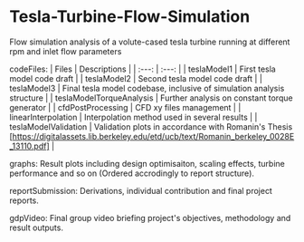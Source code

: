 # Tesla-Turbine-Flow-Simulation
Flow simulation analysis of a volute-cased tesla turbine running at different rpm and inlet flow parameters

codeFiles:
| Files | Descriptions |
| :---: | :---: |
| teslaModel1 | First tesla model code draft |
| teslaModel2 | Second tesla model code draft |
| teslaModel3 | Final tesla model codebase, inclusive of simulation analysis structure |
| teslaModelTorqueAnalysis | Further analysis on constant torque generator |
| cfdPostProcessing | CFD xy files management |
| linearInterpolation | Interpolation method used in several results |
| teslaModelValidation | Validation plots in accordance with Romanin's Thesis [https://digitalassets.lib.berkeley.edu/etd/ucb/text/Romanin_berkeley_0028E_13110.pdf] |

graphs: Result plots including design optimisaiton, scaling effects, turbine performance and so on (Ordered accrodingly to report structure).

reportSubmission: Derivations, individual contribution and final project reports.

gdpVideo: Final group video briefing project's objectives, methodology and result outputs.
